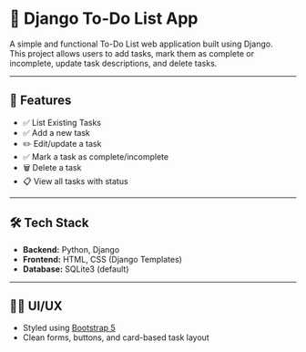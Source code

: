# 📝 Django To-Do List App

A simple and functional To-Do List web application built using Django.  
This project allows users to add tasks, mark them as complete or incomplete, update task descriptions, and delete tasks.

---

## 🚀 Features

- ✅ List Existing Tasks
- ✅ Add a new task
- ✏️ Edit/update a task
- ✅ Mark a task as complete/incomplete
- 🗑️ Delete a task
- 📋 View all tasks with status

---

## 🛠️ Tech Stack

- **Backend:** Python, Django
- **Frontend:** HTML, CSS (Django Templates)
- **Database:** SQLite3 (default)

---

## 🧑‍🎨 UI/UX

- Styled using [Bootstrap 5](https://getbootstrap.com/)
- Clean forms, buttons, and card-based task layout
